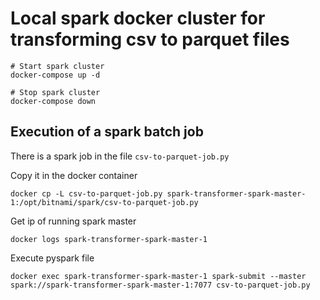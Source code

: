 # Local spark docker cluster for transforming csv to parquet files

```
# Start spark cluster
docker-compose up -d

# Stop spark cluster
docker-compose down
```

## Execution of a spark batch job

There is a spark job in the file `csv-to-parquet-job.py`

Copy it in the docker container
```
docker cp -L csv-to-parquet-job.py spark-transformer-spark-master-1:/opt/bitnami/spark/csv-to-parquet-job.py
```

Get ip of running spark master
```
docker logs spark-transformer-spark-master-1
```

Execute pyspark file
```
docker exec spark-transformer-spark-master-1 spark-submit --master spark://spark-transformer-spark-master-1:7077 csv-to-parquet-job.py
```
